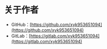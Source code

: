 # 关于作者
* GitHub：[https://github.com/xyk953651094](https://github.com/xyk953651094)
* GitLab：[https://gitlab.com/xyk953651094](https://gitlab.com/xyk953651094)
